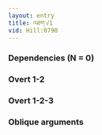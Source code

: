 ```yaml
---
layout: entry
title: འཐག་√1
vid: Hill:0790
---
```

### Dependencies (N = 0)


### Overt 1-2


### Overt 1-2-3


### Oblique arguments
